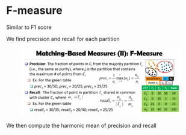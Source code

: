 # F-measure

Similar to F1 score

We find precision and recall for each partition

<figure><img src="../../.gitbook/assets/image (1) (1).png" alt=""><figcaption></figcaption></figure>

We then compute the harmonic mean of precision and recall

